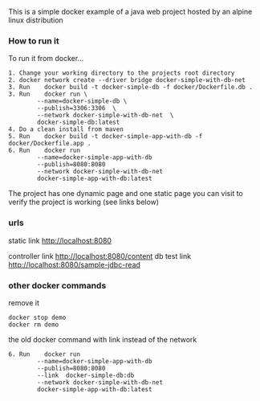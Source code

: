 This is a simple docker example of a java web project 
hosted by an alpine linux distribution

<h3>How to run it</h3>
To run it from docker...  

	1. Change your working directory to the projects root directory  
	2. docker network create --driver bridge docker-simple-with-db-net
	3. Run    docker build -t docker-simple-db -f docker/Dockerfile.db .
	3. Run    docker run \
			--name=docker-simple-db \ 
			--publish=3306:3306  \
			--network docker-simple-with-db-net  \
			docker-simple-db:latest   
	4. Do a clean install from maven  
	5. Run    docker build -t docker-simple-app-with-db -f docker/Dockerfile.app .   
	6. Run    docker run 
			--name=docker-simple-app-with-db  
			--publish=8080:8080  
			--network docker-simple-with-db-net
			docker-simple-app-with-db:latest  

The project has one dynamic page and one static page you can visit to verify the project is working (see links below)
 
<h3>urls</h3>

static link <http://localhost:8080>

controller link <http://localhost:8080/content>
db test link <http://localhost:8080/sample-jdbc-read>

<h3>other docker commands</h3>

remove it  

	docker stop demo
	docker rm demo
	
the old docker command with link instead of the network

	6. Run    docker run 
			--name=docker-simple-app-with-db  
			--publish=8080:8080  
			--link  docker-simple-db:db  
			--network docker-simple-with-db-net
			docker-simple-app-with-db:latest  